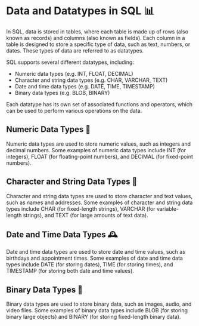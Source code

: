 # Data and Datatypes in SQL 📊

In SQL, data is stored in tables, where each table is made up of rows (also known as records) and columns (also known as fields). Each column in a table is designed to store a specific type of data, such as text, numbers, or dates. These types of data are referred to as datatypes.

SQL supports several different datatypes, including:
- Numeric data types (e.g. INT, FLOAT, DECIMAL)
- Character and string data types (e.g. CHAR, VARCHAR, TEXT)
- Date and time data types (e.g. DATE, TIME, TIMESTAMP)
- Binary data types (e.g. BLOB, BINARY)

Each datatype has its own set of associated functions and operators, which can be used to perform various operations on the data.

## Numeric Data Types 🔢
Numeric data types are used to store numeric values, such as integers and decimal numbers. Some examples of numeric data types include INT (for integers), FLOAT (for floating-point numbers), and DECIMAL (for fixed-point numbers).

## Character and String Data Types 💬
Character and string data types are used to store character and text values, such as names and addresses. Some examples of character and string data types include CHAR (for fixed-length strings), VARCHAR (for variable-length strings), and TEXT (for large amounts of text data).

## Date and Time Data Types 🕰️
Date and time data types are used to store date and time values, such as birthdays and appointment times. Some examples of date and time data types include DATE (for storing dates), TIME (for storing times), and TIMESTAMP (for storing both date and time values).

## Binary Data Types 📎
Binary data types are used to store binary data, such as images, audio, and video files. Some examples of binary data types include BLOB (for storing binary large objects) and BINARY (for storing fixed-length binary data).

